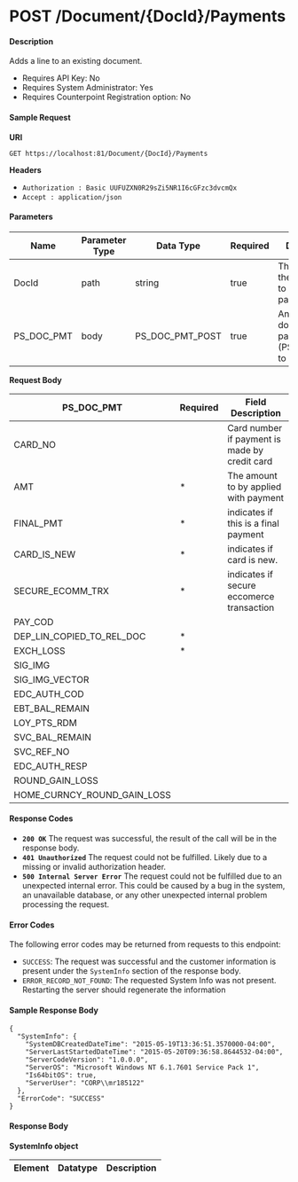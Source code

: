 
# POST /Document/{DocId}/Payments

#### Description
Adds a line to an existing document.

- Requires API Key: No
- Requires System Administrator: Yes
- Requires Counterpoint Registration option: No

#### Sample Request

**URI**

`GET https://localhost:81/Document/{DocId}/Payments`

**Headers**
- `Authorization : Basic UUFUZXN0R29sZi5NR1I6cGFzc3dvcmQx`
- `Accept : application/json`

#### Parameters
Name | Parameter Type | Data Type | Required | Description
---- | -------------- | --------- | -------- | -----------
DocId | path | string | true | The DOC_ID of the document to add a payment to.
PS_DOC_PMT | body | PS_DOC_PMT_POST | true | An array of document payments (PS_DOC_PMT) to add.

**Request Body**

PS_DOC_PMT | Required | Field Description
--------------- | -------- | -----------------
CARD_NO | | Card number if payment is made by credit card
AMT | * | The amount to by applied with payment
FINAL_PMT | * | indicates if this is a final payment
CARD_IS_NEW | * | indicates if card is new.
SECURE_ECOMM_TRX | * | indicates if secure eccomerce transaction
PAY_COD | |
DEP_LIN_COPIED_TO_REL_DOC | * | 
EXCH_LOSS | * |
SIG_IMG | |
SIG_IMG_VECTOR | |
EDC_AUTH_COD | |
EBT_BAL_REMAIN | |
LOY_PTS_RDM | |
SVC_BAL_REMAIN | |
SVC_REF_NO | |
EDC_AUTH_RESP  | |
ROUND_GAIN_LOSS | |
HOME_CURNCY_ROUND_GAIN_LOSS | |
   

#### Response Codes
- **<code>200 OK</code>** The request was successful, the result of the call will be in the response body.
- **<code>401 Unauthorized</code>** The request could not be fulfilled. Likely due to a missing or invalid authorization header.
- **<code>500 Internal Server Error</code>** The request could not be fulfilled due to an unexpected internal error. This could be caused by a bug in the system, an unavailable database, or any other unexpected internal problem processing the request.
 
#### Error Codes
The following error codes may be returned from requests to this endpoint:
- `SUCCESS`: The request was successful and the customer information is present under the `SystemInfo` section of the response body.
- `ERROR_RECORD_NOT_FOUND`: The requested System Info was not present. Restarting the server should regenerate the information

#### Sample Response Body

```
{
  "SystemInfo": {
    "SystemDBCreatedDateTime": "2015-05-19T13:36:51.3570000-04:00",
    "ServerLastStartedDateTime": "2015-05-20T09:36:58.8644532-04:00",
    "ServerCodeVersion": "1.0.0.0",
    "ServerOS": "Microsoft Windows NT 6.1.7601 Service Pack 1",
    "Is64bitOS": true,
    "ServerUser": "CORP\\mr185122"
  },
  "ErrorCode": "SUCCESS"
}
```

#### Response Body

**SystemInfo object**

Element | Datatype | Description
------- | -------- | -----------



